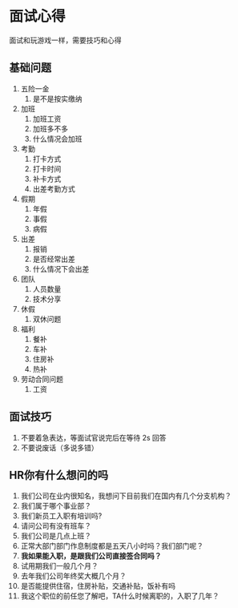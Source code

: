 # 面试心得

面试和玩游戏一样，需要技巧和心得


## 基础问题

1. 五险一金
   1. 是不是按实缴纳
2. 加班
   1. 加班工资
   2. 加班多不多
   3. 什么情况会加班
3. 考勤
   1. 打卡方式
   2. 打卡时间
   3. 补卡方式
   4. 出差考勤方式
4. 假期
   1. 年假
   2. 事假
   3. 病假
5. 出差
   1. 报销
   2. 是否经常出差
   3. 什么情况下会出差
6. 团队
   1. 人员数量
   2. 技术分享
7. 休假
   1. 双休问题
8. 福利
   1. 餐补
   2. 车补
   3. 住房补
   4. 热补
9. 劳动合同问题
   1. 工资


## 面试技巧

1. 不要着急表达，等面试官说完后在等待 2s 回答
2. 不要说废话（多说多错）



## HR你有什么想问的吗

1. 我们公司在业内很知名，我想问下目前我们在国内有几个分支机构？
2. 我们属于哪个事业部？
3. 我们新员工入职有培训吗?
4. 请问公司有没有班车？
5. 我们公司是几点上班？
6. 正常大部门部门作息制度都是五天八小时吗？我们部门呢？
7. **我如果能入职，是跟我们公司直接签合同吗？**
8. 试用期我们一般几个月？
9. 去年我们公司年终奖大概几个月？
10. 是否能提供住宿，住房补贴，交通补贴，饭补有吗
11. 我这个职位的前任您了解吧，TA什么时候离职的，入职了几年？
